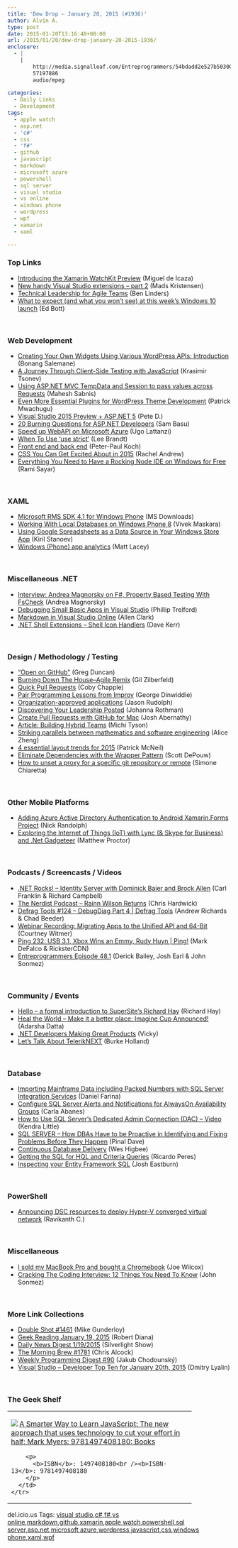 ```yaml
---
title: 'Dew Drop – January 20, 2015 (#1936)'
author: Alvin A.
type: post
date: 2015-01-20T13:16:48+00:00
url: /2015/01/20/dew-drop-january-20-2015-1936/
enclosure:
  - |
    |
        http://media.signalleaf.com/Entreprogrammers/54bdadd2e527b50300c0eca6/rss/ep48.1.mp3
        57197886
        audio/mpeg
        
categories:
  - Daily Links
  - Development
tags:
  - apple watch
  - asp.net
  - 'c#'
  - css
  - 'f#'
  - github
  - javascript
  - markdown
  - microsoft azure
  - powershell
  - sql server
  - visual studio
  - vs online
  - windows phone
  - wordpress
  - wpf
  - xamarin
  - xaml

---
```

### <a name="top"></a>Top Links

  * <a href="http://blog.xamarin.com/introducing-the-xamarin-watchkit-preview/" target="_blank">Introducing the Xamarin WatchKit Preview</a> (Miguel de Icaza)
  * <a href="http://feedproxy.google.com/~r/netSlave/~3/RdUimbxw2So/new-handy-visual-studio-extensions---part-2" target="_blank">New handy Visual Studio extensions &#8211; part 2</a> (Mads Kristensen)
  * <a href="http://www.infoq.com/news/2015/01/technical-leadership-agile?utm_campaign=infoq_content&utm_source=infoq&utm_medium=feed&utm_term=global" target="_blank">Technical Leadership for Agile Teams</a> (Ben Linders)
  * <a href="http://feedproxy.google.com/~r/zdnet/Bott/~3/A_qnhPPqwSc/" target="_blank">What to expect (and what you won&#8217;t see) at this week&#8217;s Windows 10 launch</a> (Ed Bott)

&nbsp;

### <a name="web"></a>Web Development

  * <a href="http://code.tutsplus.com/tutorials/creating-your-own-widgets-using-various-wordpress-apis-introduction--cms-22460" target="_blank">Creating Your Own Widgets Using Various WordPress APIs: Introduction</a> (Bonang Salemane)
  * <a href="http://developer.telerik.com/featured/journey-client-side-testing-javascript/" target="_blank">A Journey Through Client-Side Testing with JavaScript</a> (Krasimir Tsonev)
  * <a href="http://feedproxy.google.com/~r/netCurryRecentArticles/~3/PL6WXS83OL0/ShowArticle.aspx" target="_blank">Using ASP.NET MVC TempData and Session to pass values across Requests</a> (Mahesh Sabnis)
  * <a href="http://code.tutsplus.com/articles/even-more-essential-plugins-for-wordpress-theme-development--cms-22073" target="_blank">Even More Essential Plugins for WordPress Theme Development</a> (Patrick Mwachugu)
  * <a href="http://peted.azurewebsites.net/visual-studio-2015-preview-asp-net-5/" target="_blank">Visual Studio 2015 Preview + ASP.NET 5</a> (Pete D.)
  * <a href="http://developer.telerik.com/products/ajax/20-burning-questions-asp-net-developers/" target="_blank">20 Burning Questions for ASP.NET Developers</a> (Sam Basu)
  * <a href="http://feedproxy.google.com/~r/override/tostring/it/~3/8tuy8-yR-70/speedup-webapi-on-microsoft-azure" target="_blank">Speed up WebAPI on Microsoft Azure</a> (Ugo Lattanzi)
  * <a href="http://leebrandt.me/2015/01/when-to-use-use-strict/" target="_blank">When To Use ‘use strict’</a> (Lee Brandt)
  * <a href="http://www.quirksmode.org/blog/archives/2015/01/front_end_and_b.html" target="_blank">Front end and back end</a> (Peter-Paul Koch)
  * <a href="http://www.webdesignerdepot.com/2015/01/css-you-can-get-excited-about-in-2015/" target="_blank">CSS You Can Get Excited About in 2015</a> (Rachel Andrew)
  * <a href="http://feedproxy.google.com/~r/CanDevs/~3/z17DcDwqw_M/everything-you-need-to-have-a-rocking-node-ide-on-windows-for-free-with-visual-studio.aspx" target="_blank">Everything You Need to Have a Rocking Node IDE on Windows for Free</a> (Rami Sayar)

&nbsp;

### <a name="silverlight"></a>XAML

  * <a href="http://www.microsoft.com/en-us/download/details.aspx?id=45487&WT.mc_id=rss_alldownloads_all" target="_blank">Microsoft RMS SDK 4.1 for Windows Phone</a> (MS Downloads)
  * <a href="http://code.tutsplus.com/tutorials/working-with-local-databases-on-windows-phone-8--cms-22799" target="_blank">Working With Local Databases on Windows Phone 8</a> (Vivek Maskara)
  * <a href="http://feedproxy.google.com/~r/Telerik/~3/UYPiPKljL5I/google-spreadsheet-as-data-source-windows-store" target="_blank">Using Google Spreadsheets as a Data Source in Your Windows Store App</a> (Kiril Stanoev)
  * <a href="http://feedproxy.google.com/~r/MattLacey/~3/7zUF0wwSpaI/windows-phone-app-analytics.html" target="_blank">Windows (Phone) app analytics</a> (Matt Lacey)

&nbsp;

### <a name="dotnet"></a>Miscellaneous .NET

  * <a href="http://www.infoq.com/interviews/magnorsky-fsharp?utm_campaign=infoq_content&utm_source=infoq&utm_medium=feed&utm_term=global" target="_blank">Interview: Andrea Magnorsky on F#, Property Based Testing With FsCheck</a> (Andrea Magnorsky)
  * <a href="http://trelford.com/blog/post/debugsmallbasic.aspx" target="_blank">Debugging Small Basic Apps in Visual Studio</a> (Phillip Trelford)
  * <a href="http://blogs.msdn.com/b/visualstudioalm/archive/2015/01/19/markdown-in-visual-studio-online.aspx" target="_blank">Markdown in Visual Studio Online</a> (Allen Clark)
  * <a href="http://www.codeproject.com/Articles/522665/NET-Shell-Extensions-Shell-Icon-Handlers" target="_blank">.NET Shell Extensions &#8211; Shell Icon Handlers</a> (Dave Kerr)

&nbsp;

### <a name="design"></a>Design / Methodology / Testing

  * <a href="http://channel9.msdn.com/coding4fun/blog/Open-on-GitHub" target="_blank">&#8220;Open on GitHub&#8221;</a> (Greg Duncan)
  * <a href="http://feedproxy.google.com/~r/gilzilberfeld/~3/8Gy_2sQXWm0/burning-down-houseagile-remix.html" target="_blank">Burning Down The House–Agile Remix</a> (Gil Zilberfeld)
  * <a href="https://github.com/blog/1945-quick-pull-requests" target="_blank">Quick Pull Requests</a> (Coby Chapple)
  * <a href="http://feeds.dzone.com/~r/zones/agile/~3/7-SpKBvRqjM/pair-programming-lessons" target="_blank">Pair Programming Lessons from Improv</a> (George Dinwiddie)
  * <a href="https://github.com/blog/1941-organization-approved-applications" target="_blank">Organization-approved applications</a> (Jason Rudolph)
  * <a href="http://feedproxy.google.com/~r/ManagingProductDevelopment/~3/E2CZTVdYJ5c/" target="_blank">Discovering Your Leadership Posted</a> (Johanna Rothman)
  * <a href="https://github.com/blog/1946-create-pull-requests-with-github-for-mac" target="_blank">Create Pull Requests with GitHub for Mac</a> (Josh Abernathy)
  * <a href="http://www.infoq.com/articles/build-hybrid-teams?utm_campaign=infoq_content&utm_source=infoq&utm_medium=feed&utm_term=global" target="_blank">Article: Building Hybrid Teams</a> (Michi Tyson)
  * <a href="http://feedproxy.google.com/~r/oreilly/news/~3/5W_gQFgcTfM/striking-parallels-between-mathematics-and-software-engineering.html" target="_blank">Striking parallels between mathematics and software engineering</a> (Alice Zheng)
  * <a href="http://www.webdesignerdepot.com/2015/01/4-essential-layout-trends-for-2015/" target="_blank">4 essential layout trends for 2015</a> (Patrick McNeil)
  * <a href="http://blog.falafel.com/eliminate-dependencies-wrapper-pattern/" target="_blank">Eliminate Dependencies with the Wrapper Pattern</a> (Scott DePouw)
  * <a href="http://feedproxy.google.com/~r/Codeclimber/~3/pe2-DO88mV0/How-to-unset-a-proxy-for-a-specific-git-repository.aspx" target="_blank">How to unset a proxy for a specific git repository or remote</a> (Simone Chiaretta)

&nbsp;

### <a name="mobile"></a>Other Mobile Platforms

  * <a href="http://feedproxy.google.com/~r/NicksNetTravels/~3/VVrSLK29R0E/post.aspx" target="_blank">Adding Azure Active Directory Authentication to Android Xamarin.Forms Project</a> (Nick Randolph)
  * <a href="http://www.codeproject.com/Articles/867444/Exploring-the-Internet-of-Things-IoT-with-Lync-Sky" target="_blank">Exploring the Internet of Things (IoT) with Lync (& Skype for Business) and .Net Gadgeteer</a> (Matthew Proctor)

&nbsp;

### <a name="podcasts"></a>Podcasts / Screencasts / Videos

  * <a href="http://www.dotnetrocks.com/default.aspx?ShowNum=1089" target="_blank">.NET Rocks! &#8211; Identity Server with Dominick Baier and Brock Allen</a> (Carl Franklin & Richard Campbell)
  * <a href="http://nerdist.libsyn.com/rainn-wilson-returns" target="_blank">The Nerdist Podcast &#8211; Rainn Wilson Returns</a> (Chris Hardwick)
  * <a href="http://channel9.msdn.com/Shows/Defrag-Tools/Defrag-Tools-124-DebugDiag-Part-4" target="_blank">Defrag Tools #124 &#8211; DebugDiag Part 4 | Defrag Tools</a> (Andrew Richards & Chad Beeder)
  * <a href="http://blog.xamarin.com/webinar-recording-migrating-apps-to-the-unified-api-and-64-bit/" target="_blank">Webinar Recording: Migrating Apps to the Unified API and 64-Bit</a> (Courtney Witmer)
  * <a href="http://channel9.msdn.com/Shows/PingShow/Ping-232-USB-31-Xbox-Wins-an-Emmy-Rudy-Huyn" target="_blank">Ping 232: USB 3.1, Xbox Wins an Emmy, Rudy Huyn | Ping!</a> (Mark DeFalco & RicksterCDN)
  * <a href="http://media.signalleaf.com/Entreprogrammers/54bdadd2e527b50300c0eca6/rss/ep48.1.mp3" target="_blank">Entreprogrammers Episode 48.1</a> (Derick Bailey, Josh Earl & John Sonmez)

&nbsp;

### <a name="events"></a>Community / Events

  * <a href="http://winsupersite.com/windows/hello-formal-introduction-supersites-richard-hay" target="_blank">Hello &#8211; a formal introduction to SuperSite&#8217;s Richard Hay</a> (Richard Hay)
  * <a href="http://feedproxy.google.com/~r/CanDevs/~3/8O8bxL-p9IM/heal-the-world-make-it-a-better-place-imagine-cup-announced.aspx" target="_blank">Heal the World &#8211; Make it a better place: Imagine Cup Announced!</a> (Adarsha Datta)
  * <a href="http://blog.ncover.com/net-developers-making-great-products/" target="_blank">.NET Developers Making Great Products</a> (Vicky)
  * <a href="http://developer.telerik.com/featured/lets-talk-teleriknext/" target="_blank">Let’s Talk About TelerikNEXT</a> (Burke Holland)

&nbsp;

### <a name="sql"></a>Database

  * <a href="http://feedproxy.google.com/~r/MSSQLTips-LatestSqlServerTips/~3/OyyJfXmT6AM/tip.asp" target="_blank">Importing Mainframe Data including Packed Numbers with SQL Server Integration Services</a> (Daniel Farina)
  * <a href="http://feedproxy.google.com/~r/MSSQLTips-LatestSqlServerTips/~3/l55poap_2W0/tip.asp" target="_blank">Configure SQL Server Alerts and Notifications for AlwaysOn Availability Groups</a> (Carla Abanes)
  * <a href="http://feedproxy.google.com/~r/BrentOzar-SqlServerDba/~3/HNsmrvhV0h4/" target="_blank">How to Use SQL Server’s Dedicated Admin Connection (DAC) – Video</a> (Kendra Little)
  * <a href="http://blog.sqlauthority.com/2015/01/20/sql-server-how-dbas-have-to-be-proactive-in-identifying-and-fixing-problems-before-they-happen/" target="_blank">SQL SERVER – How DBAs Have to be Proactive in Identifying and Fixing Problems Before They Happen</a> (Pinal Dave)
  * <a href="http://www.weshigbee.com/continuous-database-delivery/" target="_blank">Continuous Database Delivery</a> (Wes Higbee)
  * <a href="http://weblogs.asp.net:80/ricardoperes/getting-the-sql-for-hql-and-criteria-queries" target="_blank">Getting the SQL for HQL and Criteria Queries</a> (Ricardo Peres)
  * <a href="http://blog.falafel.com/inspecting-entity-framework-sql/" target="_blank">Inspecting your Entity Framework SQL</a> (Josh Eastburn)

&nbsp;

### <a name="ps"></a>PowerShell

  * <a href="http://www.powershellmagazine.com/2015/01/19/announcing-dsc-resources-to-deploy-hyper-v-converged-virtual-network/" target="_blank">Announcing DSC resources to deploy Hyper-V converged virtual network</a> (Ravikanth C.)

&nbsp;

### <a name="misc"></a>Miscellaneous

  * <a href="http://feeds.betanews.com/~r/bn/~3/l4sgn5ZDirs/" target="_blank">I sold my MacBook Pro and bought a Chromebook</a> (Joe Wilcox)
  * <a href="http://simpleprogrammer.com/2015/01/19/cracking-the-coding-interview/" target="_blank">Cracking The Coding Interview: 12 Things You Need To Know</a> (John Sonmez)

&nbsp;

### <a name="links"></a>More Link Collections

  * <a href="http://afreshcup.com/home/2015/1/19/double-shot-1461.html" target="_blank">Double Shot #1461</a> (Mike Gunderloy)
  * <a href="http://feeds.regulargeek.com/~r/RegularGeek/~3/4wkJ6SaeIIo/" target="_blank">Geek Reading January 19, 2015</a> (Robert Diana)
  * <a href="http://feedproxy.google.com/~r/silverlightshow/~3/RSxNUaYGq2s/Daily-News-Digest-1-19-2015.aspx" target="_blank">Daily News Digest 1/19/2015</a> (Silverlight Show)
  * <a href="http://feedproxy.google.com/~r/ReflectivePerspective/~3/H-o2EUdQp58/" target="_blank">The Morning Brew #1781</a> (Chris Alcock)
  * <a href="http://chodounsky.net/2015/01/20/weekly-programming-digest-90/" target="_blank">Weekly Programming Digest #90</a> (Jakub Chodounský)
  * <a href="http://www.lyalin.com/2015/01/20/visual-studio-developer-top-ten-for-january-20th-2015/" target="_blank">Visual Studio – Developer Top Ten for January 20th, 2015</a> (Dmitry Lyalin)

&nbsp;

### <a name="shelf"></a>The Geek Shelf

<div id="scid:7dc1bd33-94bd-46fd-a20b-0131235bcd47:a802db73-1536-4b5f-a886-41c51a4d2580" class="wlWriterEditableSmartContent" style="float: none; padding-bottom: 0px; padding-top: 0px; padding-left: 0px; margin: 0px; display: inline; padding-right: 0px">
  <table cellspacing="0" cellpadding="2" width="400" border="0" unselectable="on">
    <tr>
      <td valign="top" width="400">
        <p>
          <a title="A Smarter Way to Learn JavaScript: The new approach that uses technology to cut your effort in half: Mark Myers: 9781497408180: Books" href="http://www.amazon.com/exec/obidos/ASIN/1497408180/alvinashcraft-20"><img data-recalc-dims="1" decoding="async" src="https://i0.wp.com/images.amazon.com/images/P/1497408180.01.MZZZZZZZ.jpg?w=660" border="0" align="left" style="float:left" />A Smarter Way to Learn JavaScript: The new approach that uses technology to cut your effort in half: Mark Myers: 9781497408180: Books</a>
        </p>
        
        <p>
          <b>ISBN</b>: 1497408180<br /><b>ISBN-13</b>: 9781497408180
        </p>
      </td>
    </tr>
  </table>
</div>

<div id="scid:0767317B-992E-4b12-91E0-4F059A8CECA8:7094316c-17c9-44bb-94a9-38886e19ced5" class="wlWriterEditableSmartContent" style="float: none; padding-bottom: 0px; padding-top: 0px; padding-left: 0px; margin: 0px; display: inline; padding-right: 0px">
  del.icio.us Tags: <a href="http://del.icio.us/popular/visual+studio" rel="tag">visual studio</a>,<a href="http://del.icio.us/popular/c%23" rel="tag">c#</a>,<a href="http://del.icio.us/popular/f%23" rel="tag">f#</a>,<a href="http://del.icio.us/popular/vs+online" rel="tag">vs online</a>,<a href="http://del.icio.us/popular/markdown" rel="tag">markdown</a>,<a href="http://del.icio.us/popular/github" rel="tag">github</a>,<a href="http://del.icio.us/popular/xamarin" rel="tag">xamarin</a>,<a href="http://del.icio.us/popular/apple+watch" rel="tag">apple watch</a>,<a href="http://del.icio.us/popular/powershell" rel="tag">powershell</a>,<a href="http://del.icio.us/popular/sql+server" rel="tag">sql server</a>,<a href="http://del.icio.us/popular/asp.net" rel="tag">asp.net</a>,<a href="http://del.icio.us/popular/microsoft+azure" rel="tag">microsoft azure</a>,<a href="http://del.icio.us/popular/wordpress" rel="tag">wordpress</a>,<a href="http://del.icio.us/popular/javascript" rel="tag">javascript</a>,<a href="http://del.icio.us/popular/css" rel="tag">css</a>,<a href="http://del.icio.us/popular/windows+phone" rel="tag">windows phone</a>,<a href="http://del.icio.us/popular/xaml" rel="tag">xaml</a>,<a href="http://del.icio.us/popular/wpf" rel="tag">wpf</a>
</div>